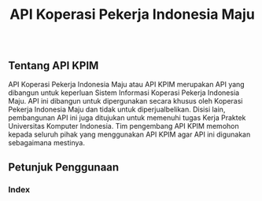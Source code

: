 # <p align=center>API Koperasi Pekerja Indonesia Maju</p>

<br>

## Tentang API KPIM

API Koperasi Pekerja Indonesia Maju atau API KPIM merupakan API yang dibangun untuk keperluan Sistem Informasi Koperasi Pekerja Indonesia Maju.
API ini dibangun untuk dipergunakan secara khusus oleh Koperasi Pekerja Indonesia Maju dan tidak untuk diperjualbelikan. Disisi lain, pembangunan API ini juga ditujukan untuk memenuhi tugas Kerja Praktek Universitas Komputer Indonesia. Tim pengembang API KPIM memohon kepada seluruh pihak yang menggunakan API KPIM agar API ini digunakan sebagaimana mestinya.

## Petunjuk Penggunaan

### Index